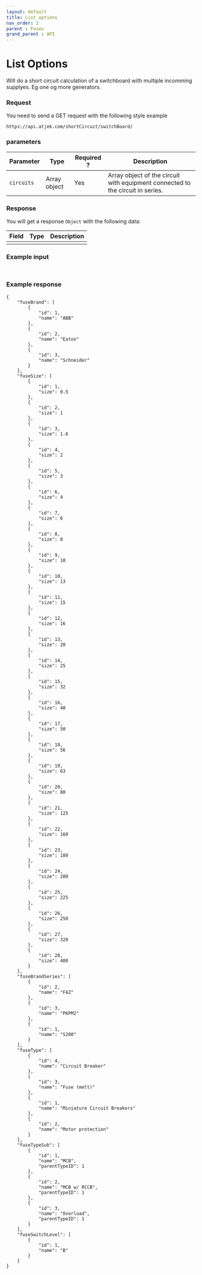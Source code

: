 ```yaml
---
layout: default
title: List options
nav_order: 2
parent : Fuses
grand_parent : API
---
```


# List Options
Will do a short circuit calculation of a switchboard with multiple incomming supplyes. Eg one og more generators.

### Request
You need to send a GET request with the following style example 
```
https://api.atjek.com/shortCircuit/switchBoard/
```

### parameters 

| Parameter              | Type              | Required ? | Description  |
|------------------------|-------------------|------------|--------------|
| `circuits`             | Array object      | Yes        | Array object of the circuit with equipment connected to the circuit in series. |

### Response
You will get a response `Object` with the following data:

| Field              | Type              | Description  |
|--------------------|-------------------|--------------|
|                    |                   |              |

### Example input
```


```

### Example response
```
{
    "fuseBrand": [
        {
            "id": 1,
            "name": "ABB"
        },
        {
            "id": 2,
            "name": "Eaton"
        },
        {
            "id": 3,
            "name": "Schneider"
        }
    ],
    "fuseSize": [
        {
            "id": 1,
            "size": 0.5
        },
        {
            "id": 2,
            "size": 1
        },
        {
            "id": 3,
            "size": 1.6
        },
        {
            "id": 4,
            "size": 2
        },
        {
            "id": 5,
            "size": 3
        },
        {
            "id": 6,
            "size": 4
        },
        {
            "id": 7,
            "size": 6
        },
        {
            "id": 8,
            "size": 8
        },
        {
            "id": 9,
            "size": 10
        },
        {
            "id": 10,
            "size": 13
        },
        {
            "id": 11,
            "size": 15
        },
        {
            "id": 12,
            "size": 16
        },
        {
            "id": 13,
            "size": 20
        },
        {
            "id": 14,
            "size": 25
        },
        {
            "id": 15,
            "size": 32
        },
        {
            "id": 16,
            "size": 40
        },
        {
            "id": 17,
            "size": 50
        },
        {
            "id": 18,
            "size": 56
        },
        {
            "id": 19,
            "size": 63
        },
        {
            "id": 20,
            "size": 80
        },
        {
            "id": 21,
            "size": 125
        },
        {
            "id": 22,
            "size": 160
        },
        {
            "id": 23,
            "size": 180
        },
        {
            "id": 24,
            "size": 200
        },
        {
            "id": 25,
            "size": 225
        },
        {
            "id": 26,
            "size": 250
        },
        {
            "id": 27,
            "size": 320
        },
        {
            "id": 28,
            "size": 400
        }
    ],
    "fuseBrandSeries": [
        {
            "id": 2,
            "name": "FAZ"
        },
        {
            "id": 3,
            "name": "PKPM2"
        },
        {
            "id": 1,
            "name": "S200"
        }
    ],
    "fuseType": [
        {
            "id": 4,
            "name": "Circuit Breaker"
        },
        {
            "id": 3,
            "name": "Fuse (melt)"
        },
        {
            "id": 1,
            "name": "Miniature Circuit Breakers"
        },
        {
            "id": 2,
            "name": "Motor protection"
        }
    ],
    "fuseTypeSub": [
        {
            "id": 1,
            "name": "MCB",
            "parentTypeID": 1
        },
        {
            "id": 2,
            "name": "MCB w/ RCCB",
            "parentTypeID": 1
        },
        {
            "id": 3,
            "name": "Overload",
            "parentTypeID": 1
        }
    ],
    "fuseSwitchLevel": [
        {
            "id": 1,
            "name": "B"
        }
    ]
}
```